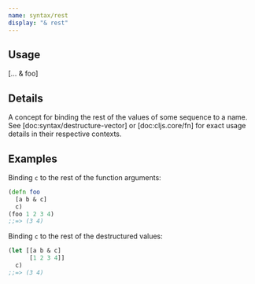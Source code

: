 ```yaml
---
name: syntax/rest
display: "& rest"
---
```


## Usage
[... & foo]


## Details

A concept for binding the rest of the values of some sequence to a name.  See
[doc:syntax/destructure-vector] or [doc:cljs.core/fn] for exact usage details in their
respective contexts.


## Examples

Binding `c` to the rest of the function arguments:

```clj
(defn foo
  [a b & c]
  c)
(foo 1 2 3 4)
;;=> (3 4)
```

Binding `c` to the rest of the destructured values:

```clj
(let [[a b & c]
      [1 2 3 4]]
  c)
;;=> (3 4)
```